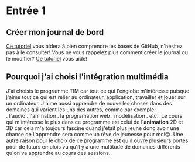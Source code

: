 # Entrée 1
## Créer mon journal de bord
[Ce tutoriel](https://guides.github.com/activities/hello-world/) vous aidera à bien comprendre les bases de GitHub, n'hésitez pas à le consulter!
Vous ne vous rappelez plus comment créer le journal ou le modifier? [Ce tutoriel](https://youtu.be/lX3bpuLK_Sg) vous aide! 

## Pourquoi j'ai choisi l'intégration multimédia
J'ai choisis le programme TIM car tout ce qui l'englobe m'intéresse puisque j'aime tout ce qui est relier au ordinateur, application, travailler et jouer sur un ordinateur. J'aime aussi apprendre de nouvelles choses dans des domaines qui varient les uns des autres, comme par exemple:                                                                                                                                                    
. l'audio
. l'animation
. la programation web
. modélisation
. etc..
Le cours qui m'intéresse le plus dans ce programme est celui de l'**animation** 2D et 3D car cela m'a toujours fasciné quand j'était plus jeune donc avoir une chance de l'apprendre sera comme un rêve de jeunesse pour moi😊. Une autre raison pour le choix de ce programme est qu'il ouvre plusieurs portes pour de futurs emplois vu qu'il y a une multitude de domaines différents qu'on va apprendre au cours des sessions.
